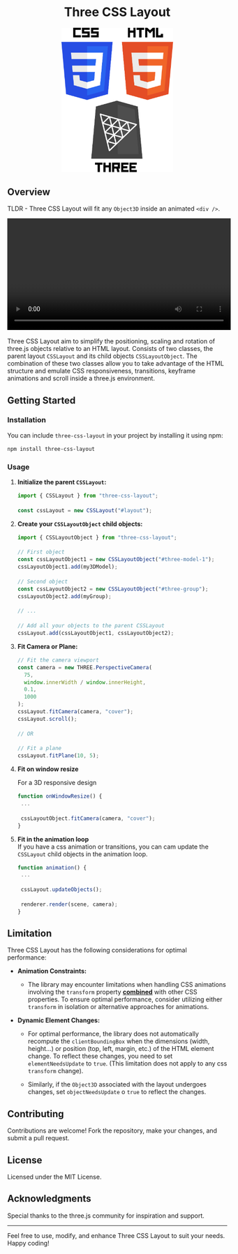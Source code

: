 <h1 align="center">Three CSS Layout</h1>

<p align="center">
   <img src="./app/public/CSS3_HTML5_THREE.svg" width="256"/>
</p>

## Overview

TLDR - Three CSS Layout will fit any `Object3D` inside an animated `<div />`.

<p align="center">
   <video align="center" width="512" controls>
   <source src="./app/public/ThreeCssLayout.mp4" type="video/mp4" />
   </video>
</p>

Three CSS Layout aim to simplify the positioning, scaling and rotation of three.js objects relative to an HTML layout. Consists of two classes, the parent layout `CSSLayout` and its child objects `CSSLayoutObject`. The combination of these two classes allow you to take advantage of the HTML structure and emulate CSS responsiveness, transitions, keyframe animations and scroll inside a three.js environment.

## Getting Started

### Installation

You can include `three-css-layout` in your project by installing it using npm:

```bash
npm install three-css-layout
```

### Usage

1. **Initialize the parent `CSSLayout`:**

   ```javascript
   import { CSSLayout } from "three-css-layout";

   const cssLayout = new CSSLayout("#layout");
   ```

2. **Create your `CSSLayoutObject` child objects:**

   ```javascript
   import { CSSLayoutObject } from "three-css-layout";

   // First object
   const cssLayoutObject1 = new CSSLayoutObject("#three-model-1");
   cssLayoutObject1.add(my3DModel);

   // Second object
   const cssLayoutObject2 = new CSSLayoutObject("#three-group");
   cssLayoutObject2.add(myGroup);

   // ...

   // Add all your objects to the parent CSSLayout
   cssLayout.add(cssLayoutObject1, cssLayoutObject2);
   ```

3. **Fit Camera or Plane:**

   ```javascript
   // Fit the camera viewport
   const camera = new THREE.PerspectiveCamera(
     75,
     window.innerWidth / window.innerHeight,
     0.1,
     1000
   );
   cssLayout.fitCamera(camera, "cover");
   cssLayout.scroll();

   // OR

   // Fit a plane
   cssLayout.fitPlane(10, 5);
   ```

4. **Fit on window resize**

   For a 3D responsive design

   ```javascript
   function onWindowResize() {
    ...

    cssLayoutObject.fitCamera(camera, "cover");
   }
   ```

5. **Fit in the animation loop**\
   If you have a css animation or transitions, you can cam update the `CSSLayout` child objects in the animation loop.

   ```javascript
   function animation() {
    ...

    cssLayout.updateObjects();

    renderer.render(scene, camera);
   }
   ```

## Limitation

Three CSS Layout has the following considerations for optimal performance:

- **Animation Constraints:**

  - The library may encounter limitations when handling CSS animations involving the `transform` property **<u>combined</u>** with other CSS properties. To ensure optimal performance, consider utilizing either `transform` in isolation or alternative approaches for animations.

- **Dynamic Element Changes:**

  - For optimal performance, the library does not automatically recompute the `clientBoundingBox` when the dimensions (width, height...) or position (top, left, margin, etc.) of the HTML element change. To reflect these changes, you need to set `elementNeedsUpdate` to `true`. (This limitation does not apply to any css `transform` change).

  - Similarly, if the `Object3D` associated with the layout undergoes changes, set `objectNeedsUpdate` o `true` to reflect the changes.

## Contributing

Contributions are welcome! Fork the repository, make your changes, and submit a pull request.

## License

Licensed under the MIT License.

## Acknowledgments

Special thanks to the three.js community for inspiration and support.

---

Feel free to use, modify, and enhance Three CSS Layout to suit your needs. Happy coding!
